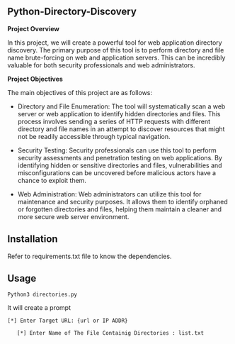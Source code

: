 ## Python-Directory-Discovery
**Project Overview**

In this project, we will create a powerful tool for web application directory discovery. The primary purpose of this tool is to perform directory and file name brute-forcing on web and application servers. This can be incredibly valuable for both security professionals and web administrators.

**Project Objectives**

The main objectives of this project are as follows:

- Directory and File Enumeration: The tool will systematically scan a web server or web application to identify hidden directories and files. This process involves sending a series of HTTP requests with different directory and file names in an attempt to discover resources that might not be readily accessible through typical navigation.

- Security Testing: Security professionals can use this tool to perform security assessments and penetration testing on web applications. By identifying hidden or sensitive directories and files, vulnerabilities and misconfigurations can be uncovered before malicious actors have a chance to exploit them.

- Web Administration: Web administrators can utilize this tool for maintenance and security purposes. It allows them to identify orphaned or forgotten directories and files, helping them maintain a cleaner and more secure web server environment.

## Installation
Refer to requirements.txt file to know the dependencies.

## Usage
``` Python3 directories.py ```

It will create a prompt 

``` [*] Enter Target URL: {url or IP ADDR} ```

```    [*] Enter Name of The File Containig Directories : list.txt ```



